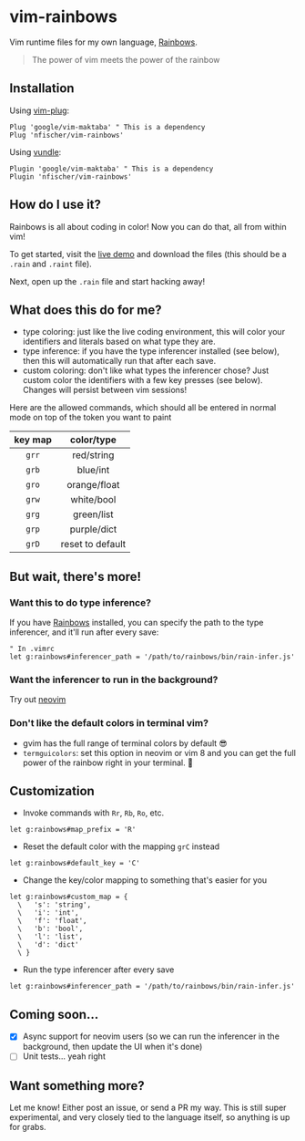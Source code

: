 # vim-rainbows

Vim runtime files for my own language,
[Rainbows](https://github.com/nfischer/rainbows-lang).

> The power of vim meets the power of the rainbow

## Installation

Using [vim-plug](https://github.com/junegunn/vim-plug):

```viml
Plug 'google/vim-maktaba' " This is a dependency
Plug 'nfischer/vim-rainbows'
```

Using [vundle](https://github.com/VundleVim/Vundle.vim):

```viml
Plugin 'google/vim-maktaba' " This is a dependency
Plugin 'nfischer/vim-rainbows'
```

## How do I use it?

Rainbows is all about coding in color! Now you can do that, all from within vim!

To get started, visit the [live demo](https://nfischer.github.io/rainbows-lang)
and download the files (this should be a `.rain` and `.raint` file).

Next, open up the `.rain` file and start hacking away!

## What does this do for me?

 - type coloring: just like the live coding environment, this will color your
   identifiers and literals based on what type they are.
 - type inference: if you have the type inferencer installed (see below), then
   this will automatically run that after each save.
 - custom coloring: don't like what types the inferencer chose? Just custom
   color the identifiers with a few key presses (see below). Changes will
   persist between vim sessions!

Here are the allowed commands, which should all be entered in normal
mode on top of the token you want to paint

| key map | color/type        |
|:-------:|:-----------------:|
| `grr`   | red/string        |
| `grb`   | blue/int          |
| `gro`   | orange/float      |
| `grw`   | white/bool        |
| `grg`   | green/list        |
| `grp`   | purple/dict       |
| `grD`   | reset to default  |

## But wait, there's more!

### Want this to do type inference?

If you have [Rainbows](https://github.com/nfischer/rainbows-lang) installed, you
can specify the path to the type inferencer, and it'll run after every save:

```viml
" In .vimrc
let g:rainbows#inferencer_path = '/path/to/rainbows/bin/rain-infer.js'
```

### Want the inferencer to run in the background?

Try out [neovim](https://github.com/neovim/neovim)

### Don't like the default colors in terminal vim?

 - gvim has the full range of terminal colors by default :sunglasses:
 - `termguicolors`: set this option in neovim or vim 8 and you can get the full
   power of the rainbow right in your terminal. :art:

## Customization

 * Invoke commands with `Rr`, `Rb`, `Ro`, etc.
  ```viml
  let g:rainbows#map_prefix = 'R'
  ```
 * Reset the default color with the mapping `grC` instead
  ```viml
  let g:rainbows#default_key = 'C'
  ```
 * Change the key/color mapping to something that's easier for you
  ```viml
  let g:rainbows#custom_map = {
    \   's': 'string',
    \   'i': 'int',
    \   'f': 'float',
    \   'b': 'bool',
    \   'l': 'list',
    \   'd': 'dict'
    \ }
  ```
 * Run the type inferencer after every save
  ```viml
  let g:rainbows#inferencer_path = '/path/to/rainbows/bin/rain-infer.js'
  ```

## Coming soon...

 - [x] Async support for neovim users (so we can run the inferencer in the
   background, then update the UI when it's done)
 - [ ] Unit tests... yeah right

## Want something more?

Let me know! Either post an issue, or send a PR my way. This is still super
experimental, and very closely tied to the language itself, so anything is up
for grabs.
